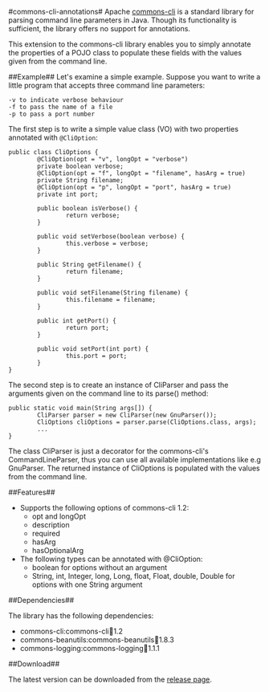 #commons-cli-annotations#
Apache [commons-cli](http://commons.apache.org/proper/commons-cli/) is a standard library for parsing command line parameters in Java. Though its functionality is sufficient, the library offers no support for annotations.

This extension to the commons-cli library enables you to simply annotate the properties of a POJO class to populate these fields with the values given from the command line.

##Example##
Let's examine a simple example. Suppose you want to write a little program that accepts three command line parameters:

```
-v to indicate verbose behaviour
-f to pass the name of a file
-p to pass a port number
```

The first step is to write a simple value class (VO) with two properties annotated with `@CliOption`:

```
public class CliOptions {
        @CliOption(opt = "v", longOpt = "verbose")
        private boolean verbose;
        @CliOption(opt = "f", longOpt = "filename", hasArg = true)
        private String filename;
        @CliOption(opt = "p", longOpt = "port", hasArg = true)
        private int port;

        public boolean isVerbose() {
                return verbose;
        }

        public void setVerbose(boolean verbose) {
                this.verbose = verbose;
        }

        public String getFilename() {
                return filename;
        }

        public void setFilename(String filename) {
                this.filename = filename;
        }

        public int getPort() {
                return port;
        }

        public void setPort(int port) {
                this.port = port;
        }
}
```

The second step is to create an instance of CliParser and pass the arguments given on the command line to its parse() method:

```
public static void main(String args[]) {
        CliParser parser = new CliParser(new GnuParser());
        CliOptions cliOptions = parser.parse(CliOptions.class, args);
        ...
}
```

The class CliParser is just a decorator for the commons-cli's CommandLineParser, thus you can use all available implementations like e.g GnuParser. The returned instance of CliOptions is populated with the values from the command line.

##Features##

* Supports the following options of commons-cli 1.2:
    * opt and longOpt
    * description
    * required
    * hasArg
    * hasOptionalArg
* The following types can be annotated with @CliOption:
    * boolean for options without an argument
    * String, int, Integer, long, Long, float, Float, double, Double for options with one String argument

##Dependencies##

The library has the following dependencies:

* commons-cli:commons-cli:jar:1.2
* commons-beanutils:commons-beanutils:jar:1.8.3
* commons-logging:commons-logging:jar:1.1.1

##Download##

The latest version can be downloaded from the [release page](https://github.com/siom79/commons-cli-annotations/releases).